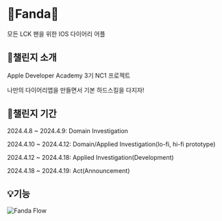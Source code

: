 # 📓Fanda📓
모든 LCK 팬을 위한 IOS 다이어리 어플


## 📌챌린지 소개
Apple Developer Academy 3기 NC1 프로젝트


나만의 다이어리앱을 만들면서 기본 하드스킬을 다지자!


## 📅챌린지 기간
2024.4.8 ~ 2024.4.9: Domain Investigation


2024.4.10 ~ 2024.4.12: Domain/Applied Investigation(lo-fi, hi-fi prototype)


2024.4.12 ~ 2024.4.18: Applied Investigation(Development)


2024.4.18 ~ 2024.4.19: Act(Announcement)


## 💡기능

![Fanda Flow](https://github.com/seoyounghan/Fanda/assets/63441374/6c65fb20-81c6-4b51-a378-fadf3faa25c2)

